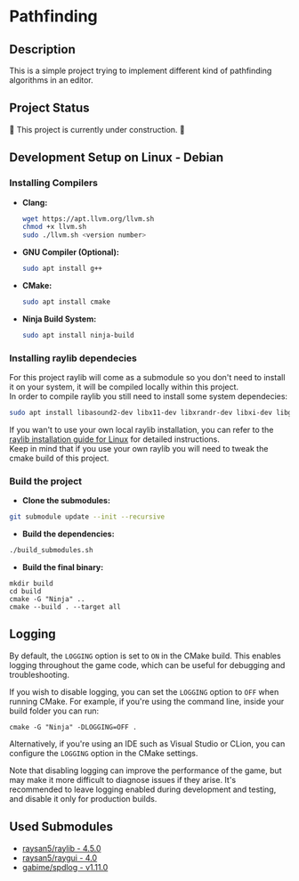 # Pathfinding

## Description

This is a simple project trying to implement different kind of pathfinding algorithms in an editor.

## Project Status

🚧 This project is currently under construction. 🚧

## Development Setup on Linux - Debian

### Installing Compilers

- **Clang:**
  ```bash
  wget https://apt.llvm.org/llvm.sh
  chmod +x llvm.sh
  sudo ./llvm.sh <version number>
  ```
- **GNU Compiler (Optional):**
  ```bash
  sudo apt install g++
  ```
- **CMake:**
  ```bash
  sudo apt install cmake
  ```
- **Ninja Build System:**
  ```bash
  sudo apt install ninja-build
  ```

### Installing raylib dependecies

For this project raylib will come as a submodule so you don't need to install it on your system, it will be compiled locally within this project.  
In order to compile raylib you still need to install some system dependecies:
  ```bash
  sudo apt install libasound2-dev libx11-dev libxrandr-dev libxi-dev libgl1-mesa-dev libglu1-mesa-dev libxcursor-dev libxinerama-dev
  ```
If you wan't to use your own local raylib installation, you can refer to the [raylib installation guide for Linux](https://github.com/raysan5/raylib/wiki/Working-on-GNU-Linux) for detailed instructions.  
Keep in mind that if you use your own raylib you will need to tweak the cmake build of this project.  

### Build the project

- **Clone the submodules:**
```bash
git submodule update --init --recursive
```

- **Build the dependencies:**
```bash
./build_submodules.sh
```

- **Build the final binary:**
```
mkdir build
cd build
cmake -G "Ninja" ..
cmake --build . --target all
```

## Logging

By default, the `LOGGING` option is set to `ON` in the CMake build. This enables logging throughout the game code, which can be useful for debugging and troubleshooting.

If you wish to disable logging, you can set the `LOGGING` option to `OFF` when running CMake. For example, if you're using the command line, inside your build folder you can run:  
```
cmake -G "Ninja" -DLOGGING=OFF .
```

Alternatively, if you're using an IDE such as Visual Studio or CLion, you can configure the `LOGGING` option in the CMake settings.

Note that disabling logging can improve the performance of the game, but may make it more difficult to diagnose issues if they arise. It's recommended to leave logging enabled during development and testing, and disable it only for production builds.

## Used Submodules

- [raysan5/raylib - 4.5.0](https://github.com/raysan5/raylib/tree/4.5.0)
- [raysan5/raygui - 4.0](https://github.com/raysan5/raygui/tree/3.2)
- [gabime/spdlog - v1.11.0](https://github.com/gabime/spdlog/tree/v1.11.0)